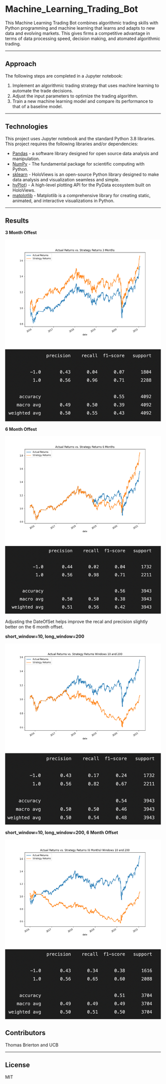 # Machine_Learning_Trading_Bot

This Machine Learning Trading Bot combines algorithmic trading skills with Python programming and machine learning that learns and adapts to new data and evolving markets. This gives firms a competitive advantage in terms of data processing speed, decision making, and atomated algorithmic trading. 

---

## Approach

The following steps are completed in a Jupyter notebook:

1. Implement an algorithmic trading strategy that uses machine learning to automate the trade decisions.
2. Adjust the input parameters to optimize the trading algorithm.
3. Train a new machine learning model and compare its performance to that of a baseline model.

---

## Technologies

This project uses Jupyter notebook and the standard Python 3.8 libraries. This project requires the following libraries and/or dependencies:

- [Pandas](https://pandas.pydata.org/) - a software library designed for open source data analysis and manipulation.
- [NumPy](https://numpy.org/) - The fundamental package for scientific computing with Python.
- [sklearn](https://scikit-learn.org/stable/) - HoloViews is an open-source Python library designed to make data analysis and visualization seamless and simple.
- [hvPlot](https://hvplot.holoviz.org/)) - A high-level plotting API for the PyData ecosystem built on HoloViews.
- [matplotlib](https://matplotlib.org/) - Matplotlib is a comprehensive library for creating static, animated, and interactive visualizations in Python.

---

## Results

**3 Month Offest**

![](https://github.com/ThomasBrierton/Machine_Learning_Trading_Bot/blob/main/Photos/cum_prod_plot_3.png)
![](https://github.com/ThomasBrierton/Machine_Learning_Trading_Bot/blob/main/Photos/3_month_results.png)

**6 Month Offest**

![](https://github.com/ThomasBrierton/Machine_Learning_Trading_Bot/blob/main/Photos/cum_prod_plot_6.png)
![](https://github.com/ThomasBrierton/Machine_Learning_Trading_Bot/blob/main/Photos/6_month_results.png)

Adjusting the DateOfSet helps improve the recal and precision slightly better on the 6 month offset.

**short_window=10, long_window=200**

![](https://github.com/ThomasBrierton/Machine_Learning_Trading_Bot/blob/main/Photos/cum_prod_plot_10_200.png)
![](https://github.com/ThomasBrierton/Machine_Learning_Trading_Bot/blob/main/Photos/10_200_results.png)

**short_window=10, long_window=200, 6 Month Offset**

![](https://github.com/ThomasBrierton/Machine_Learning_Trading_Bot/blob/main/Photos/cum_prod_plot_10_200_6month.png)
![](https://github.com/ThomasBrierton/Machine_Learning_Trading_Bot/blob/main/Photos/10_200_6_month_results.png)

## Contributors 

Thomas Brierton and UCB

---

## License

MIT
